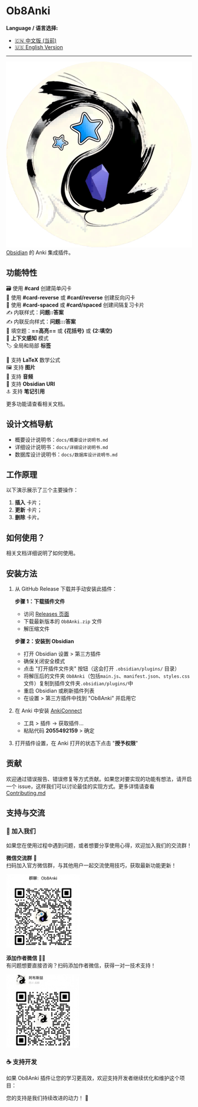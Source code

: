 # Ob8Anki

<!-- 发布徽章将在部署后更新 -->

**Language / 语言选择:**
- [🇨🇳 中文版 (当前)](README.md)
- [🇺🇸 English Version](README_EN.md)

---

![logo](logo.png)
[Obsidian](https://obsidian.md/) 的 Anki 集成插件。

## 功能特性

🗃️ 使用 **#card** 创建简单闪卡  
🎴 使用 **#card-reverse** 或 **#card/reverse** 创建反向闪卡  
📅 使用 **#card-spaced** 或 **#card/spaced** 创建间隔复习卡片  
✍️ 内联样式：**问题::答案**  
✍️ 内联反向样式：**问题:::答案**  
📃 填空题：**==高亮==** 或 **{花括号}** 或 **{2:填空}**   
🧠 **上下文感知** 模式  
🏷️ 全局和局部 **标签**  

🔢 支持 **LaTeX** 数学公式  
🖼️ 支持 **图片**  
🎤 支持 **音频**   
🔗 支持 **Obsidian URI**  
⚓ 支持 **笔记引用**

更多功能请查看相关文档。

## 设计文档导航

- 概要设计说明书：`docs/概要设计说明书.md`
- 详细设计说明书：`docs/详细设计说明书.md`
- 数据库设计说明书：`docs/数据库设计说明书.md`

## 工作原理

以下演示展示了三个主要操作：

1. **插入** 卡片；
2. **更新** 卡片；
3. **删除** 卡片。

## 如何使用？

相关文档详细说明了如何使用。

## 安装方法

1. 从 GitHub Release 下载并手动安装此插件：

   **步骤 1：下载插件文件**
    - 访问 [Releases 页面](https://github.com/AbsNote/Ob8Anki/releases/latest)
   - 下载最新版本的 `Ob8Anki.zip` 文件
   - 解压缩文件

   **步骤 2：安装到 Obsidian**
   - 打开 Obsidian 设置 > 第三方插件
   - 确保关闭安全模式
   - 点击 "打开插件文件夹" 按钮（这会打开 `.obsidian/plugins/` 目录）
   - 将解压后的文件夹 `Ob8Anki`（包括`main.js`、`manifest.json`、`styles.css` 文件）复制到插件文件夹`.obsidian/plugins/`中
   - 重启 Obsidian 或刷新插件列表
   - 在设置 > 第三方插件中找到 "Ob8Anki" 并启用它

2. 在 Anki 中安装 [AnkiConnect](https://ankiweb.net/shared/info/2055492159)
   - 工具 > 插件 -> 获取插件...
   - 粘贴代码 **2055492159** > 确定

3. 打开插件设置，在 Anki 打开的状态下点击 "**授予权限**"

## 贡献

欢迎通过错误报告、错误修复等方式贡献。如果您对要实现的功能有想法，请开启一个 issue，这样我们可以讨论最佳的实现方式。更多详情请查看 [Contributing.md](docs/CONTRIBUTING.md)

## 支持与交流

### 💬 加入我们
如果您在使用过程中遇到问题，或者想要分享使用心得，欢迎加入我们的交流群！

**微信交流群** 🎯  
扫码加入官方微信群，与其他用户一起交流使用技巧，获取最新功能更新！

<img src="wxg_1.png" alt="微信交流群" width="200"/>

**添加作者微信** 👨‍💻  
有问题想要直接咨询？扫码添加作者微信，获得一对一技术支持！

<img src="wx.png" alt="作者微信" width="200"/>

### ☕ 支持开发
如果 Ob8Anki 插件让您的学习更高效，欢迎支持开发者继续优化和维护这个项目：

您的支持是我们持续改进的动力！ 🚀
